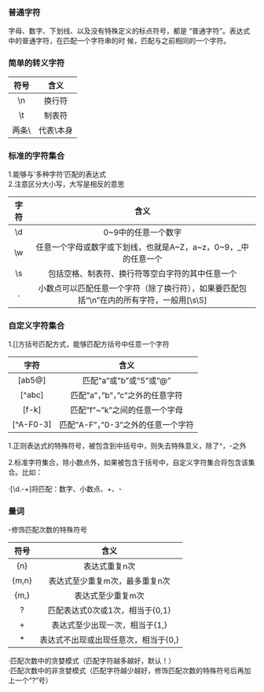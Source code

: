 ### 普通字符

字母、数字、下划线、以及没有特殊定义的标点符号，都是
“普通字符”。表达式中的普通字符，在匹配一个字符串的时
候，匹配与之前相同的一个字符。

### 简单的转义字符

| 符号  |   含义    |
| :---: | :-------: |
|  \n   |  换行符   |
|  \t   |  制表符   |
| 两条\ | 代表\本身 |

### 标准的字符集合

1.能够与‘多种字符’匹配的表达式  
2.注意区分大小写，大写是相反的意思

| 字符 |                             含义                             |
| :--: | :----------------------------------------------------------: |
|  \d  |                     0~9中的任意一个数字                      |
|  \w  | 任意一个字母或数字或下划线，也就是A~Z，a~z，0~9，_中的任意一个 |
|  \s  |       包括空格、制表符、换行符等空白字符的其中任意一个       |
|  .   | 小数点可以匹配任意一个字符（除了换行符），如果要匹配包括“\n”在内的所有字符，一般用[\s\S] |

### 自定义字符集合

1.[]方括号匹配方式，能够匹配方括号中任意一个字符

|   字符    |                  含义                  |
| :-------: | :------------------------------------: |
|  [ab5@]   |         匹配”a”或”b”或”5”或”@”         |
|  [^abc]   |    匹配”a”，”b”，”c”之外的任意字符     |
|   [f-k]   |     匹配”f”~”k”之间的任意一个字母      |
| [^A-F0-3] | 匹配”A-F”，”0-3”之外的任意一个字符 |

1.正则表达式的特殊符号，被包含到中括号中，则失去特殊意义，除了^，-之外

2.标准字符集合，除小数点外，如果被包含于括号中，自定义字符集合将包含该集合。比如：

·[\d.\-+]将匹配：数字、小数点、+、-

### 量词

-修饰匹配次数的特殊符号

| 符号  |                 含义                 |
| :---: | :----------------------------------: |
|  {n}  |            表达式重复n次             |
| {m,n} |    表达式至少重复m次，最多重复n次    |
| {m,}  |          表达式至少重复m次           |
|   ?   |   匹配表达式0次或1次，相当于{0,1}    |
|   +   |    表达式至少出现一次，相当于{1,}    |
|   *   | 表达式不出现或出现任意次，相当于{0,} |

·匹配次数中的贪婪模式（匹配字符越多越好，默认！）  
·匹配次数中的非贪婪模式（匹配字符越少越好，修饰匹配次数的特殊符号后再加上一个“?”号）

